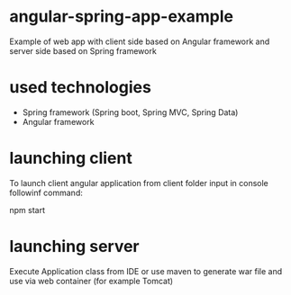# angular-spring-app-example
Example of web app with client side based on Angular framework and server side based on Spring framework

# used technologies
- Spring framework (Spring boot, Spring MVC, Spring Data)
- Angular framework

# launching client
To launch client angular application from client folder input in console followinf command:

npm start

# launching server
Execute Application class from IDE or use maven to generate war file and use via web container (for example Tomcat)
